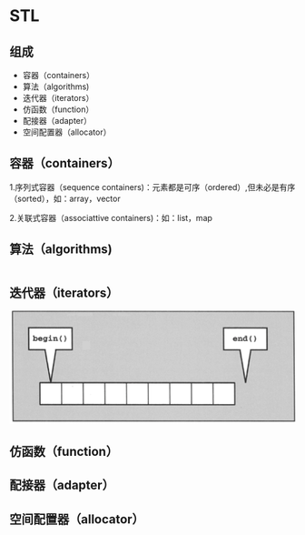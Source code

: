 # STL

## 组成

- 容器（containers）
- 算法（algorithms)
- 迭代器（iterators）
- 仿函数（function）
- 配接器（adapter）
- 空间配置器（allocator）

## 容器（containers）

1.序列式容器（sequence containers)：元素都是可序（ordered）,但未必是有序（sorted），如：array，vector

2.关联式容器（associattive containers)：如：list，map





## 算法（algorithms)

```

```





## 迭代器（iterators）

![image-20190709210126396](assets/image-20190709210126396.png)



## 仿函数（function）



## 配接器（adapter）



## 空间配置器（allocator）